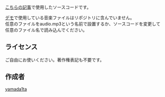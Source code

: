 [こちらの記事](https://note.mu/yamada1ta/n/n7a645febeb73)で使用したソースコードです。

[デモ](https://yamada1ta.gitlab.io/audio-bar-graph)で使用している音楽ファイルはリポジトリに含んでいません。  
任意のファイルをaudio.mp3という名前で設置するか、ソースコードを変更して任意のファイル名で読み込んでください。

## ライセンス
ご自由にお使いください。著作権表記も不要です。

## 作成者
[yamada1ta](https://github.com/yamada1ta)
